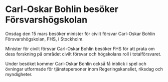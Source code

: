 # Carl-Oskar Bohlin besöker Försvarshögskolan

Onsdag den 15 mars besöker minister för civilt försvar Carl-Oskar Bohlin Försvarshögskolan, FHS, i Stockholm.

Minister för civilt försvar Carl-Oskar Bohlin besöker FHS för att prata om dess forskning på området civilt försvar och högskolans roll i totalförsvaret.

Under besöket kommer Carl-Oskar Bohlin också få inblick i spel och övningar utformade för tjänstepersoner inom Regeringskansliet, riksdag och myndigheter.
